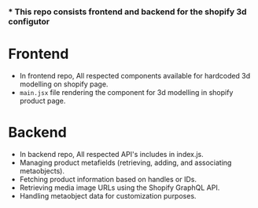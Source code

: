 ### * This repo consists frontend and backend for the shopify 3d configutor 


# Frontend
- In frontend repo, All respected components available for hardcoded 3d modelling on shopify page.
- `main.jsx` file rendering the component for 3d modelling in shopify product page.


# Backend
- In backend repo, All respected API's includes in index.js.
- Managing product metafields (retrieving, adding, and associating metaobjects).
- Fetching product information based on handles or IDs.
- Retrieving media image URLs using the Shopify GraphQL API.
- Handling metaobject data for customization purposes.



